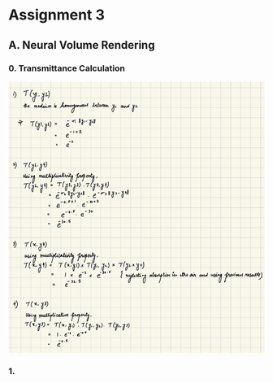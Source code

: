 # Assignment 3

## A. Neural Volume Rendering 

### 0. Transmittance Calculation

![q0_solution](q0_solution.jpg)

### 1.